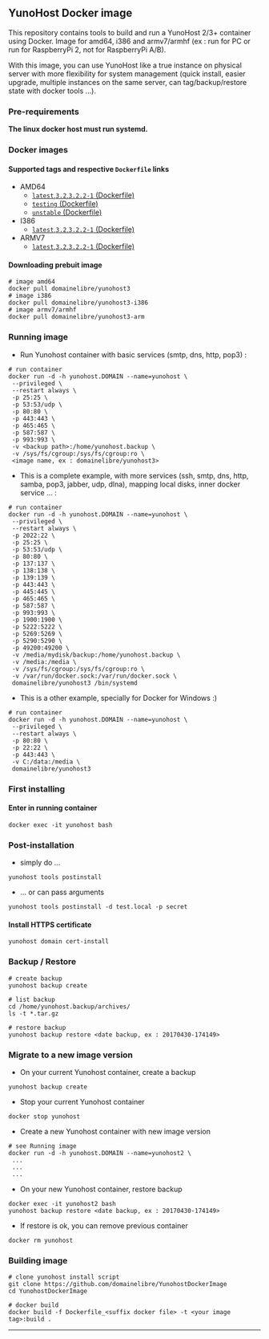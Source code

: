 ## YunoHost Docker image

This repository contains tools to build and run a YunoHost 2/3+ container using Docker.
Image for amd64, i386 and armv7/armhf (ex : run for PC or run for RaspberryPi 2, not for RaspberryPi A/B).

With this image, you can use YunoHost like a true instance on physical server with more flexibility for system management (quick install, easier upgrade, multiple instances on the same server, can tag/backup/restore state with docker tools ...).

### Pre-requirements 

**The linux docker host must run systemd.**

### Docker images

#### Supported tags and respective ``Dockerfile`` links

 * AMD64
   * [``latest``,``3.2``,``3.2.2-1`` (Dockerfile)](https://github.com/domainelibre/YunohostDockerImage/blob/master/Dockerfile_AMD64)
   * [``testing`` (Dockerfile)](https://github.com/domainelibre/YunohostDockerImage/blob/master/Dockerfile_AMD64_testing)
   * [``unstable`` (Dockerfile)](https://github.com/domainelibre/YunohostDockerImage/blob/master/Dockerfile_AMD64_unstable)
 * I386
   * [``latest``,``3.2``,``3.2.2-1`` (Dockerfile)](https://github.com/domainelibre/YunohostDockerImage/blob/master/Dockerfile_I386)
 * ARMV7
   * [``latest``,``3.2``,``3.2.2-1`` (Dockerfile)](https://github.com/domainelibre/YunohostDockerImage/blob/master/Dockerfile_ARMV7)

#### Downloading prebuit image

```
# image amd64
docker pull domainelibre/yunohost3
# image i386
docker pull domainelibre/yunohost3-i386
# image armv7/armhf
docker pull domainelibre/yunohost3-arm
```

### Running image

* Run Yunohost container with basic services (smtp, dns, http, pop3) :

```
# run container
docker run -d -h yunohost.DOMAIN --name=yunohost \
 --privileged \
 --restart always \
 -p 25:25 \
 -p 53:53/udp \
 -p 80:80 \
 -p 443:443 \
 -p 465:465 \
 -p 587:587 \
 -p 993:993 \
 -v <backup path>:/home/yunohost.backup \
 -v /sys/fs/cgroup:/sys/fs/cgroup:ro \
 <image name, ex : domainelibre/yunohost3>
```

* This is a complete example, with more services (ssh, smtp, dns, http, samba, pop3, jabber, udp, dlna), mapping local disks, inner docker service ... :

```
# run container
docker run -d -h yunohost.DOMAIN --name=yunohost \
 --privileged \
 --restart always \
 -p 2022:22 \
 -p 25:25 \
 -p 53:53/udp \
 -p 80:80 \
 -p 137:137 \
 -p 138:138 \
 -p 139:139 \
 -p 443:443 \
 -p 445:445 \
 -p 465:465 \
 -p 587:587 \
 -p 993:993 \
 -p 1900:1900 \
 -p 5222:5222 \
 -p 5269:5269 \
 -p 5290:5290 \
 -p 49200:49200 \
 -v /media/mydisk/backup:/home/yunohost.backup \
 -v /media:/media \
 -v /sys/fs/cgroup:/sys/fs/cgroup:ro \
 -v /var/run/docker.sock:/var/run/docker.sock \
 domainelibre/yunohost3 /bin/systemd
```

* This is a other example, specially for Docker for Windows :)

```
# run container
docker run -d -h yunohost.DOMAIN --name=yunohost \
 --privileged \
 --restart always \
 -p 80:80 \
 -p 22:22 \
 -p 443:443 \
 -v C:/data:/media \
 domainelibre/yunohost3
```

### First installing

#### Enter in running container

```
docker exec -it yunohost bash
```

### Post-installation

* simply do ...

```
yunohost tools postinstall
```

* ... or can pass arguments 

```
yunohost tools postinstall -d test.local -p secret
```

#### Install HTTPS certificate

```
yunohost domain cert-install
```

### Backup / Restore

```
# create backup
yunohost backup create
```

```
# list backup
cd /home/yunohost.backup/archives/
ls -t *.tar.gz
```

```
# restore backup
yunohost backup restore <date backup, ex : 20170430-174149>
```

### Migrate to a new image version

* On your current Yunohost container, create a backup

```
yunohost backup create
```

* Stop your current Yunohost container

```
docker stop yunohost
```

* Create a new Yunohost container with new image version

```
# see Running image
docker run -d -h yunohost.DOMAIN --name=yunohost2 \
 ...
 ...
 ...
```

* On your new Yunohost container, restore backup

```
docker exec -it yunohost2 bash
yunohost backup restore <date backup, ex : 20170430-174149>
```

* If restore is ok, you can remove previous container

```
docker rm yunohost
```

### Building image

```
# clone yunohost install script
git clone https://github.com/domainelibre/YunohostDockerImage
cd YunohostDockerImage

# docker build
docker build -f Dockerfile_<suffix docker file> -t <your image tag>:build .
```

---

